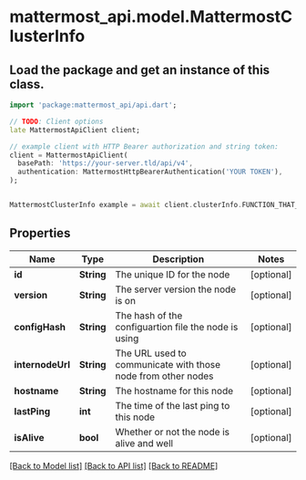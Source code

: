 # mattermost_api.model.MattermostClusterInfo

## Load the package and get an instance of this class.
```dart
import 'package:mattermost_api/api.dart';

// TODO: Client options
late MattermostApiClient client;

// example client with HTTP Bearer authorization and string token:
client = MattermostApiClient(
  basePath: 'https://your-server.tld/api/v4',
  authentication: MattermostHttpBearerAuthentication('YOUR TOKEN'),
);


MattermostClusterInfo example = await client.clusterInfo.FUNCTION_THAT_RETURNS_THIS_CLASS();

```

## Properties
Name | Type | Description | Notes
------------ | ------------- | ------------- | -------------
**id** | **String** | The unique ID for the node | [optional] 
**version** | **String** | The server version the node is on | [optional] 
**configHash** | **String** | The hash of the configuartion file the node is using | [optional] 
**internodeUrl** | **String** | The URL used to communicate with those node from other nodes | [optional] 
**hostname** | **String** | The hostname for this node | [optional] 
**lastPing** | **int** | The time of the last ping to this node | [optional] 
**isAlive** | **bool** | Whether or not the node is alive and well | [optional] 

[[Back to Model list]](../GENERATED_README.md#documentation-for-models) [[Back to API list]](../GENERATED_README.md#documentation-for-api-endpoints) [[Back to README]](../GENERATED_README.md)


